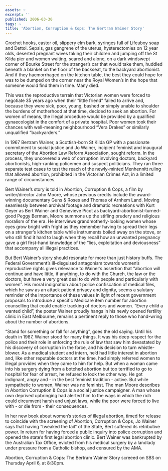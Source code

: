 ```yaml
---
assets: ~
excerpt: ''
published: 2006-03-30
tags: ~
title: 'Abortion, Corruption & Cops: The Bertram Wainer Story'
---
```

Crochet hooks, castor oil, slippery elm bark, syringes full of Lifeuboy
soap and Dettol. Sepsis, gas gangrene of the uterus, hysterectomies on
12 year olds, deserted pregnant wives taking their children and jumping
off the St Kilda pier and women waiting, scared and alone, on a dark
windswept corner of Bourke Street for the stranger’s car that would take
them, huddled beneath a blanket on the floor of the backseat, to the
backyard abortionist. And if they haemorrhaged on the kitchen table, the
best they could hope for was to be dumped on the corner near the Royal
Women’s in the hope that someone would find them in time. Many died.

This was the reproductive terrain that Victorian women were forced to
negotiate 35 years ago when their “little friend” failed to arrive and,
because they were sick, poor, young, bashed or simply unable to shoulder
the burdens of motherhood at that time, decided to seek an abortion. For
women of means, the illegal procedure would be provided by a qualified
gynaecologist in the comfort of a private hospital. Poor women took
their chances with well-meaning neighbourhood “Vera Drakes” or similarly
unqualified “backyarders.”

In 1967 Bertram Wainer, a Scottish-born St Kilda GP with a passionate
commitment to social justice and Jo Wainer, incipient feminist and
inaugural secretary of the Abortion Law Reform Association, sought
reform. In the process, they uncovered a web of corruption involving
doctors, backyard abortionists, high-ranking policemen and suspect
politicians. They ran three separate test cases to test the reach of the
newly-minted Menhennitt ruling that allowed abortion, prohibited in the
Victorian Crimes Act, in a limited range of circumstances.

Bert Wainer’s story is told in Abortion, Corruption & Cops, a film by
writer/director John Moore, whose previous credits include the
award-winning documentary Guns & Roses and Thomas of Arnhem Land. Moving
seamlessly between archival footage and dramatic recreations with Kurt
Geyer as Bert Wainer and Genevieve Picot as
backyard-abortionist-turned-good Peggy Berman, Moore summons up the
stifling prudery and religious moralism of the era. He interviews
grandmotherly-looking women whose eyes grow bright with fright as they
remember having to spread their legs on a stranger’s kitchen table while
instruments boiled away on the stove, or who still find it hard to laugh
when they recall how an unwanted pregnancy gave a girl first-hand
knowledge of the “lies, exploitation and deviousness” that accompany all
illegal practices.

But Bert Wainer’s story should resonate for more than just history
buffs. The Federal Government’s ill-disguised antagonism towards women’s
reproductive rights gives relevance to Wainer’s assertion that “abortion
will continue and have little, if anything, to do with the Church, the
law or the doctors, but have a very great deal to do with people and
particularly with women”. His moral indignation about police
confiscation of medical files, which he saw as an attack patient privacy
and dignity, seems a salutary reminder of the importance of these values
in light of recent government proposals to introduce a specific Medicare
item number for abortion counselling that could enable tracking of
doctors and women. “Every child a wanted child”, the poster Wainer
proudly hangs in his newly opened fertility clinic in East Melbourne,
remains a pertinent reply to those who hand-wring about the number of
abortions.

“Stand for something or fall for anything”, goes the old saying. Until
his death in 1987, Wainer stood for many things. It was his deep respect
for the police and their role in enforcing the rule of law that saw him
devastated by his discovery of corruption in the force, and his decision
to turn whistle-blower. As a medical student and intern, he’d had little
interest in abortion and, like other reputable doctors at the time, had
simply referred women to illegal provides when they came to him for
help. But when a woman came into his surgery dying from a botched
abortion but too terrified to go to hospital for fear of arrest, he
refused to look the other way. He got indignant, angry and - in the best
feminist tradition - active. But while sympathetic to women, Wainer was
no feminist. The man Moore describes in Abortion Corruption & Cops is a
social justice campaigner. A man whose own deprived upbringing had
alerted him to the ways in which the rich could circumvent harsh and
unjust laws, while the poor were forced to live with - or die from -
their consequences.

In her new book about women’s stories of illegal abortion, timed for
release to coincide with the screening of Abortion, Corruption & Cops,
Jo Wainer says that having “tweaked the tail” of the State, Bert
suffered its retributive power. In return for having forced a public
inquiry into police corruption and opened the state’s first legal
abortion clinic. Bert Wainer was bankrupted by the Australian Tax
Office, evicted from his medical surgery by a landlady under pressure
from a Catholic bishop, and censured by the AMA.

Abortion, Corruption & Cops: The Bertram Wainer Story screeed on SBS on
Thursday April 6, at 8:30pm.